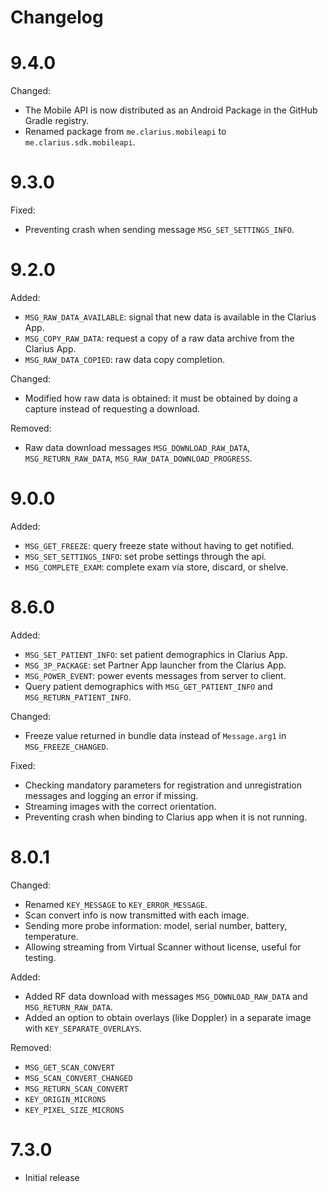 Changelog
=========

# 9.4.0

Changed:
- The Mobile API is now distributed as an Android Package in the GitHub Gradle registry.
- Renamed package from `me.clarius.mobileapi` to `me.clarius.sdk.mobileapi`.

# 9.3.0

Fixed:
- Preventing crash when sending message `MSG_SET_SETTINGS_INFO`.

# 9.2.0

Added:
- `MSG_RAW_DATA_AVAILABLE`: signal that new data is available in the Clarius App.
- `MSG_COPY_RAW_DATA`: request a copy of a raw data archive from the Clarius App.
- `MSG_RAW_DATA_COPIED`: raw data copy completion.

Changed:
- Modified how raw data is obtained: it must be obtained by doing a capture instead of requesting a download.

Removed:
- Raw data download messages `MSG_DOWNLOAD_RAW_DATA`, `MSG_RETURN_RAW_DATA`, `MSG_RAW_DATA_DOWNLOAD_PROGRESS`.

# 9.0.0

Added:
- `MSG_GET_FREEZE`: query freeze state without having to get notified.
- `MSG_SET_SETTINGS_INFO`: set probe settings through the api.
- `MSG_COMPLETE_EXAM`: complete exam via store, discard, or shelve.

# 8.6.0

Added:
- `MSG_SET_PATIENT_INFO`: set patient demographics in Clarius App.
- `MSG_3P_PACKAGE`: set Partner App launcher from the Clarius App.
- `MSG_POWER_EVENT`: power events messages from server to client.
- Query patient demographics with `MSG_GET_PATIENT_INFO` and `MSG_RETURN_PATIENT_INFO`.

Changed:
- Freeze value returned in bundle data instead of `Message.arg1` in `MSG_FREEZE_CHANGED`.

Fixed:
- Checking mandatory parameters for registration and unregistration messages and logging an error if missing.
- Streaming images with the correct orientation.
- Preventing crash when binding to Clarius app when it is not running.

# 8.0.1

Changed:
- Renamed `KEY_MESSAGE` to `KEY_ERROR_MESSAGE`.
- Scan convert info is now transmitted with each image.
- Sending more probe information: model, serial number, battery, temperature.
- Allowing streaming from Virtual Scanner without license, useful for testing.

Added:
- Added RF data download with messages `MSG_DOWNLOAD_RAW_DATA` and `MSG_RETURN_RAW_DATA`.
- Added an option to obtain overlays (like Doppler) in a separate image with `KEY_SEPARATE_OVERLAYS`.

Removed:
- `MSG_GET_SCAN_CONVERT`
- `MSG_SCAN_CONVERT_CHANGED`
- `MSG_RETURN_SCAN_CONVERT`
- `KEY_ORIGIN_MICRONS`
- `KEY_PIXEL_SIZE_MICRONS`

# 7.3.0

- Initial release
